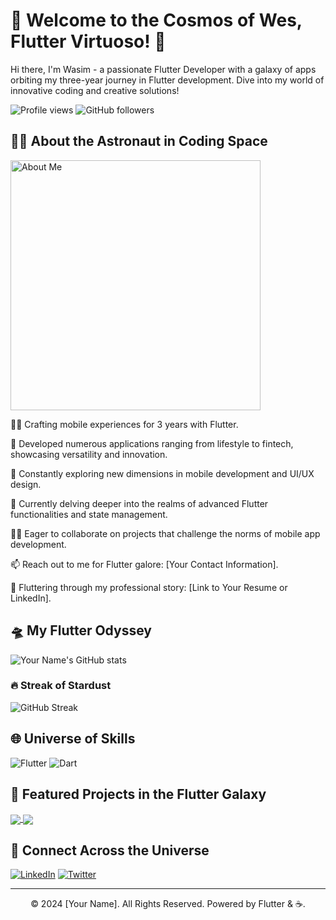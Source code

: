 # 🌌 Welcome to the Cosmos of Wes, Flutter Virtuoso! 🚀

Hi there, I'm Wasim - a passionate Flutter Developer with a galaxy of apps orbiting my three-year journey in Flutter development. Dive into my world of innovative coding and creative solutions!

![Profile views](https://gpvc.arturio.dev/WasimAnabtawi)
![GitHub followers](https://img.shields.io/github/followers/WasimAnabtawi?style=social)

## 🧑‍🚀 About the Astronaut in Coding Space
<!-- Add a unique or themed image or animated GIF -->
<img src="https://example.com/your-unique-image-or-gif-url.gif" alt="About Me" width="400" />

👨‍💻 Crafting mobile experiences for 3 years with Flutter.

🌟 Developed numerous applications ranging from lifestyle to fintech, showcasing versatility and innovation.

🔭 Constantly exploring new dimensions in mobile development and UI/UX design.

🌱 Currently delving deeper into the realms of advanced Flutter functionalities and state management.

👯‍♂️ Eager to collaborate on projects that challenge the norms of mobile app development.

📫 Reach out to me for Flutter galore: [Your Contact Information].

🔗 Fluttering through my professional story: [Link to Your Resume or LinkedIn].

## 🛸 My Flutter Odyssey
![Your Name's GitHub stats](https://github-readme-stats.vercel.app/api?username=yourusername&show_icons=true&theme=vision-friendly-dark)

### 🔥 Streak of Stardust
![GitHub Streak](http://github-readme-streak-stats.herokuapp.com?user=yourusername&theme=neon-palenight&background=000000)

## 🌐 Universe of Skills
<!-- Add skill badges or icons -->
![Flutter](https://img.shields.io/badge/-Flutter-02569B?style=flat&logo=flutter)
![Dart](https://img.shields.io/badge/-Dart-0175C2?style=flat&logo=dart)
<!-- Add more skills relevant to your expertise -->

## 🚀 Featured Projects in the Flutter Galaxy
<a href="https://github.com/yourusername/your-best-repo">
  <img align="center" src="https://github-readme-stats.vercel.app/api/pin/?username=yourusername&repo=your-best-repo&theme=algolia" />
</a>
<a href="https://github.com/yourusername/another-repo">
  <img align="center" src="https://github-readme-stats.vercel.app/api/pin/?username=yourusername&repo=another-repo&theme=algolia" />
</a>

## 📡 Connect Across the Universe
[![LinkedIn](https://img.shields.io/badge/-LinkedIn-0077B5?style=flat&logo=LinkedIn&logoColor=white)](https://www.linkedin.com/in/your-linkedin/)
[![Twitter](https://img.shields.io/badge/-Twitter-1DA1F2?style=flat&logo=Twitter&logoColor=white)](https://twitter.com/your-twitter)

---

<p align="center">© 2024 [Your Name]. All Rights Reserved. Powered by Flutter & ☕.</p>
